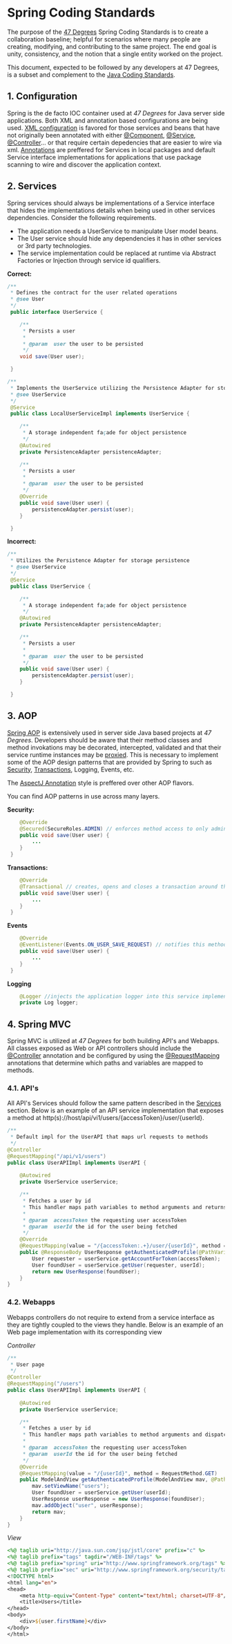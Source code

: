 # Spring Coding Standards

The purpose of the [47 Degrees](http://47deg.com) Spring Coding Standards is to create a collaboration baseline; helpful for scenarios where many people are creating, modifying, and contributing to the same project. The end goal is unity, consistency, and the notion that a single entity worked on the project.

This document, expected to be followed by any developers at 47 Degrees, is a subset and complement to the [Java Coding Standards](../).

## 1. Configuration

Spring is the de facto IOC container used at *47 Degrees* for Java server side applications. 
Both XML and annotation based configurations are being used.
[XML configuration](http://static.springsource.org/spring/docs/3.0.x/spring-framework-reference/html/beans.html) is favored for those services and beans that have not originally been annotated with either [@Component](http://static.springsource.org/spring/docs/3.0.x/api/org/springframework/stereotype/Component.html), [@Service](http://static.springsource.org/spring/docs/3.0.x/api/org/springframework/stereotype/Service.html), [@Controller](http://static.springsource.org/spring/docs/3.0.x/api/org/springframework/stereotype/Controller.html)... or that require certain depedencies that are easier to wire via xml.
[Annotations](http://static.springsource.org/spring/docs/3.0.x/spring-framework-reference/html/beans.html#beans-annotation-config) are preffered for Services in local packages and default Service interface implementations for applications that use package scanning to wire and discover the application context.

## 2. Services

Spring services should always be implementations of a Service interface that hides the implementations details when being used in other services dependencies.
Consider the following requirements. 

* The application needs a UserService to manipulate User model beans. 
* The User service should hide any dependencies it has in other services or 3rd party technologies.
* The service implementation could be replaced at runtime via Abstract Factories or Injection through service id qualifiers.

**Correct:**

```java
/**
 * Defines the contract for the user related operations 
 * @see User
 */
 public interface UserService {

 	/**
	 * Persists a user
	 *
	 * @param  user the user to be persisted
	 */
 	void save(User user);

 }

/**
 * Implements the UserService utilizing the Persistence Adapter for storage persistence
 * @see UserService
 */
 @Service
 public class LocalUserServiceImpl implements UserService {

 	/**
	 * A storage independent façade for object persistence
	 */
 	@Autowired
 	private PersistenceAdapter persistenceAdapter;

 	/**
	 * Persists a user
	 *
	 * @param  user the user to be persisted
	 */
 	@Override
 	public void save(User user) {
 		persistenceAdapter.persist(user);
 	}

 }
```

**Incorrect:**

```java
/**
 * Utilizes the Persistence Adapter for storage persistence
 * @see UserService
 */
 @Service
 public class UserService {

 	/**
	 * A storage independent façade for object persistence
	 */
 	@Autowired
 	private PersistenceAdapter persistenceAdapter;

 	/**
	 * Persists a user
	 *
	 * @param  user the user to be persisted
	 */
 	public void save(User user) {
 		persistenceAdapter.persist(user);
 	}

 }
```

## 3. AOP

[Spring AOP](http://static.springsource.org/spring/docs/3.0.x/reference/aop.html) is extensively used in server side Java based projects at *47 Degrees*.
Developers should be aware that their method classes and method invokations may be decorated, intercepted, validated and that their service runtime instances may be [proxied](http://static.springsource.org/spring/docs/3.0.x/reference/aop.html#aop-understanding-aop-proxies). This is necessary to implement some of the AOP design patterns that are provided by Spring to such as [Security](http://static.springsource.org/spring-security/site/docs/3.0.x/apidocs/org/springframework/security/access/annotation/Secured.html), [Transactions](http://static.springsource.org/spring/docs/3.0.x/spring-framework-reference/html/transaction.html#transaction-declarative-annotations), Logging, Events, etc.

The [AspectJ Annotation](http://static.springsource.org/spring/docs/2.5.5/reference/aop.html#aop-ataspectj) style is preffered over other AOP flavors.

You can find AOP patterns in use across many layers. 

**Security:**

```java
 	@Override
 	@Secured(SecureRoles.ADMIN) // enforces method access to only admins
 	public void save(User user) {
 		...
 	}
 }
```

**Transactions:**

```java
 	@Override
 	@Transactional // creates, opens and closes a transaction around this method invokation
 	public void save(User user) {
 		...
 	}
 }
```

**Events**

```java
 	@Override
 	@EventListener(Events.ON_USER_SAVE_REQUEST) // notifies this method whenever other service invokes eventService.publish(Events.ON_USER_SAVE_REQUEST, user);
 	public void save(User user) {
 		...
 	}
 }
```

**Logging**

```java
	@Logger //injects the application logger into this service implementation
 	private Log logger;
```

## 4. Spring MVC

Spring MVC is utilized at *47 Degrees* for both building API's and Webapps.
All classes exposed as Web or API controllers should include the [@Controller](http://static.springsource.org/spring/docs/3.0.x/api/org/springframework/stereotype/Controller.html) annotation and be configured by using the [@RequestMapping](http://static.springsource.org/spring/docs/3.0.x/api/org/springframework/web/bind/annotation/RequestMapping.html) annotations that determine which paths and variables are mapped to methods.

### 4.1. API's

All API's Services should follow the same pattern described in the [Services](#2-services) section.
Below is an example of an API service implementation that exposes a method at http(s)://host/api/vi1/users/{accessToken}/user/{userId}.

```java
/**
 * Default impl for the UserAPI that maps url requests to methods
 */
@Controller
@RequestMapping("/api/v1/users")
public class UserAPIImpl implements UserAPI {
	
	@Autowired
	private UserService userService;

	/**
	 * Fetches a user by id
	 * This handler maps path variables to method arguments and returns a serialized representation of a UserResponse
	 *
	 * @param  accessToken the requesting user accessToken
	 * @param  userId the id for the user being fetched
	 */
	@Override
	@RequestMapping(value = "/{accessToken:.+}/user/{userId}", method = RequestMethod.GET)
	public @ResponseBody UserResponse getAuthenticatedProfile(@PathVariable("accessToken") String accessToken, @PathVariable("userId") String userId) {
		User requester = userService.getAccountForToken(accessToken);
		User foundUser = userService.getUser(requester, userId);
		return new UserResponse(foundUser);
	}
}
```

### 4.2. Webapps

Webapps controllers do not require to extend from a service interface as they are tightly coupled to the views they handle.
Below is an example of an Web page implementation with its corresponding view

*Controller*

```java
/**
 * User page
 */
@Controller
@RequestMapping("/users")
public class UserAPIImpl implements UserAPI {
	
	@Autowired
	private UserService userService;

	/**
	 * Fetches a user by id
	 * This handler maps path variables to method arguments and dispatch to the appropiate view setting the user model variable used to render the page
	 *
	 * @param  accessToken the requesting user accessToken
	 * @param  userId the id for the user being fetched
	 */
	@Override
	@RequestMapping(value = "/{userId}", method = RequestMethod.GET)
	public ModelAndView getAuthenticatedProfile(ModelAndView mav, @PathVariable("userId") String userId) {
		mav.setViewName("users");
		User foundUser = userService.getUser(userId);
		UserResponse userResponse = new UserResponse(foundUser);
		mav.addObject("user", userResponse);
		return mav;
	}
}
```

*View*

```jsp
<%@ taglib uri="http://java.sun.com/jsp/jstl/core" prefix="c" %>
<%@ taglib prefix="tags" tagdir="/WEB-INF/tags" %>
<%@ taglib prefix="spring" uri="http://www.springframework.org/tags" %>
<%@ taglib prefix="sec" uri="http://www.springframework.org/security/tags" %>
<!DOCTYPE html>
<html lang="en"> 
<head>
    <meta http-equiv="Content-Type" content="text/html; charset=UTF-8"/>
    <title>Users</title>
</head>
<body>
	<div>${user.firstName}</div>
</body>
</html>
```

